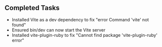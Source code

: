## Completed Tasks
- Installed Vite as a dev dependency to fix "error Command 'vite' not found"
- Ensured bin/dev can now start the Vite server
- Installed vite-plugin-ruby to fix "Cannot find package 'vite-plugin-ruby' error"

